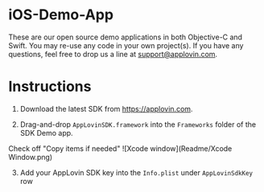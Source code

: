 iOS-Demo-App
============

These are our open source demo applications in both Objective-C and Swift. You may re-use any code in your own project(s). If you have any questions, feel free to drop us a line at support@applovin.com.

# Instructions #

1. Download the latest SDK from https://applovin.com.

2. Drag-and-drop `AppLovinSDK.framework` into the `Frameworks` folder of the SDK Demo app.

  Check off "Copy items if needed"
  ![Xcode window](Readme/Xcode Window.png)

3. Add your AppLovin SDK key into the `Info.plist` under `AppLovinSdkKey` row

